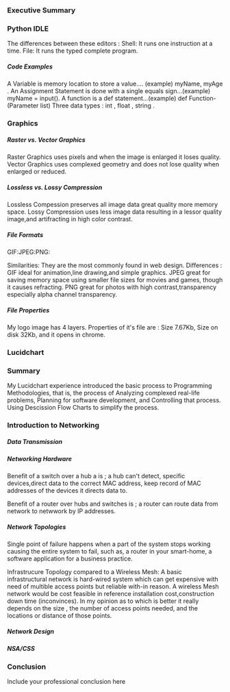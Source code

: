 ### Executive Summary 

### Python IDLE

The differences between these editors :
Shell: It runs one instruction at a time.
 File: It runs the typed complete program.
 
 

##### Code Examples

A Variable is memory location to store a value.... (example) myName, myAge .
An Assignment Statement is done with a single equals sign...(example)  myName = input().
A function is a def statement...(example) def Function-(Parameter list)
Three data types : int , float , string .


### Graphics

##### Raster vs. Vector Graphics

Raster Graphics uses pixels and when the image is enlarged  it loses quality.
Vector Graphics uses complexed geometry and does not lose quality when enlarged or reduced.



##### Lossless vs. Lossy Compression

Lossless Compession preserves all image data great quality more memory space.
Lossy Compression uses less image data resulting in a lessor quality image,and artifracting in high color contrast. 



##### File Formats

GIF:JPEG:PNG:

Similarities:  They are the most commonly found in web design.
Differences :  GIF ideal for animation,line drawing,and simple graphics. JPEG great for saving memory space using smaller file sizes for                movies and games, though it causes refracting. PNG great for photos with high contrast,transparency especially alpha                      channel transparency.


##### File Properties

My logo image has 4 layers.
Properties of it's file are : Size 7.67Kb, Size on disk 32Kb, and it opens in chrome.
        

### Lucidchart

### Summary

My Lucidchart experience introduced the basic process to Programming Methodologies, that is, the process of Analyzing complexed real-life problems, Planning for software development, and Controlling that process. Using Descission Flow Charts to simplify the process.

### Introduction to Networking

##### Data Transmission



##### Networking Hardware

Benefit of a switch over a hub a is ; a hub can't detect, specific devices,direct data to the correct MAC address, keep record of MAC addresses of the devices it directs data to.

Benefit of a router over hubs and switches is ; a router can route data from network to netwwork by IP addresses.


##### Network Topologies

Single point of failure happens when a part of the system stops working causing the entire system to fail, such as, a router in your smart-home,  a software application for a business practice.

Infrastrucure Topology compared to a Wireless Mesh:
A basic infrastructural network is hard-wired system which can get expensive with need of multible access points but reliable with-in reason. A wireless Mesh network would be cost feasible in reference installation cost,construction down time (inconvinces).
In my opinion as to which is better it really depends on the size , the number of access points needed, and the locations or distance of those points.
##### Network Design
##### NSA/CSS

### Conclusion
Include your professional conclusion here
